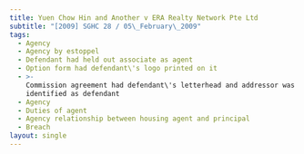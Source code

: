 ```yaml
---
title: Yuen Chow Hin and Another v ERA Realty Network Pte Ltd
subtitle: "[2009] SGHC 28 / 05\_February\_2009"
tags:
  - Agency
  - Agency by estoppel
  - Defendant had held out associate as agent
  - Option form had defendant\'s logo printed on it
  - >-
    Commission agreement had defendant\'s letterhead and addressor was
    identified as defendant
  - Agency
  - Duties of agent
  - Agency relationship between housing agent and principal
  - Breach
layout: single
---
```


